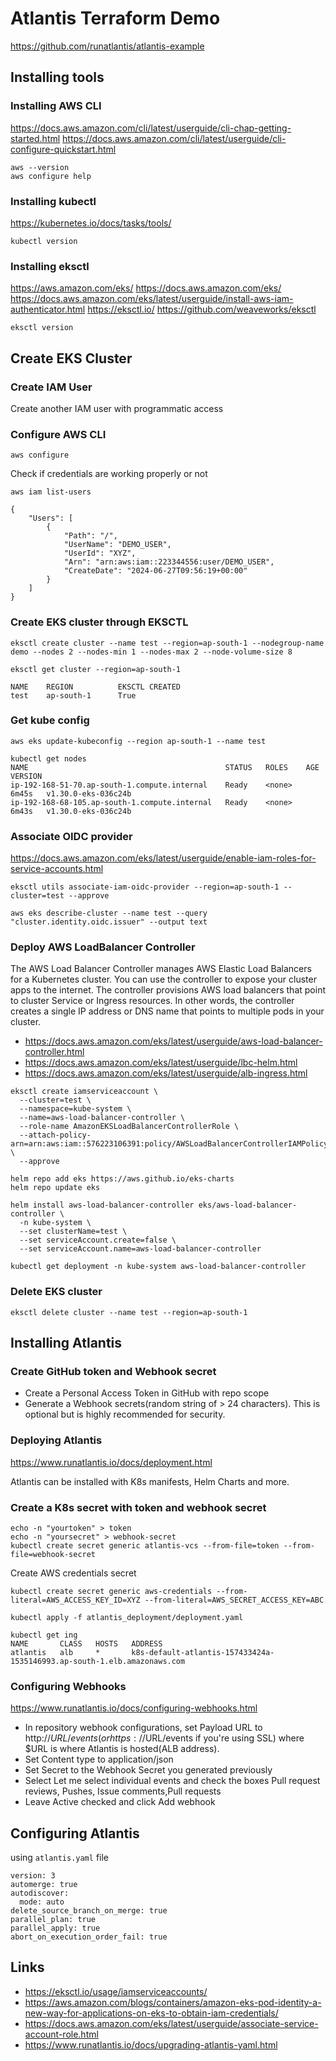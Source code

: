# Atlantis Terraform Demo
https://github.com/runatlantis/atlantis-example

## Installing tools

### Installing AWS CLI
https://docs.aws.amazon.com/cli/latest/userguide/cli-chap-getting-started.html
https://docs.aws.amazon.com/cli/latest/userguide/cli-configure-quickstart.html
```
aws --version
aws configure help
```

### Installing kubectl
https://kubernetes.io/docs/tasks/tools/
```
kubectl version
```

### Installing eksctl
https://aws.amazon.com/eks/
https://docs.aws.amazon.com/eks/
https://docs.aws.amazon.com/eks/latest/userguide/install-aws-iam-authenticator.html
https://eksctl.io/
https://github.com/weaveworks/eksctl
```
eksctl version
```

## Create EKS Cluster

### Create IAM User
Create another IAM user with programmatic access

### Configure AWS CLI
```
aws configure
```
Check if credentials are working properly or not
```
aws iam list-users
```
```
{
    "Users": [
        {
            "Path": "/",
            "UserName": "DEMO_USER",
            "UserId": "XYZ",
            "Arn": "arn:aws:iam::223344556:user/DEMO_USER",
            "CreateDate": "2024-06-27T09:56:19+00:00"
        }
    ]
}
```


### Create EKS cluster through EKSCTL
```
eksctl create cluster --name test --region=ap-south-1 --nodegroup-name demo --nodes 2 --nodes-min 1 --nodes-max 2 --node-volume-size 8 
```
```
eksctl get cluster --region=ap-south-1
```
```
NAME    REGION          EKSCTL CREATED
test    ap-south-1      True
```

### Get kube config
```
aws eks update-kubeconfig --region ap-south-1 --name test 
```
```
kubectl get nodes
NAME                                            STATUS   ROLES    AGE     VERSION
ip-192-168-51-70.ap-south-1.compute.internal    Ready    <none>   6m45s   v1.30.0-eks-036c24b
ip-192-168-68-105.ap-south-1.compute.internal   Ready    <none>   6m43s   v1.30.0-eks-036c24b
```

### Associate OIDC provider
https://docs.aws.amazon.com/eks/latest/userguide/enable-iam-roles-for-service-accounts.html
```
eksctl utils associate-iam-oidc-provider --region=ap-south-1 --cluster=test --approve
```
```
aws eks describe-cluster --name test --query "cluster.identity.oidc.issuer" --output text
```
### Deploy AWS LoadBalancer Controller
The AWS Load Balancer Controller manages AWS Elastic Load Balancers for a Kubernetes cluster. You can use the controller to expose your cluster apps to the internet. The controller provisions AWS load balancers that point to cluster Service or Ingress resources. In other words, the controller creates a single IP address or DNS name that points to multiple pods in your cluster.
- https://docs.aws.amazon.com/eks/latest/userguide/aws-load-balancer-controller.html
- https://docs.aws.amazon.com/eks/latest/userguide/lbc-helm.html
- https://docs.aws.amazon.com/eks/latest/userguide/alb-ingress.html

```
eksctl create iamserviceaccount \
  --cluster=test \
  --namespace=kube-system \
  --name=aws-load-balancer-controller \
  --role-name AmazonEKSLoadBalancerControllerRole \
  --attach-policy-arn=arn:aws:iam::576223106391:policy/AWSLoadBalancerControllerIAMPolicy \
  --approve
```
```
helm repo add eks https://aws.github.io/eks-charts
helm repo update eks
```
```
helm install aws-load-balancer-controller eks/aws-load-balancer-controller \
  -n kube-system \
  --set clusterName=test \
  --set serviceAccount.create=false \
  --set serviceAccount.name=aws-load-balancer-controller 
```
```
kubectl get deployment -n kube-system aws-load-balancer-controller
```

### Delete EKS cluster
```
eksctl delete cluster --name test --region=ap-south-1
```

## Installing Atlantis

### Create GitHub token and Webhook secret
- Create a Personal Access Token in GitHub with repo scope
- Generate a Webhook secrets(random string of > 24 characters). This is optional but is highly recommended for security.

### Deploying Atlantis
https://www.runatlantis.io/docs/deployment.html

Atlantis can be installed with K8s manifests, Helm Charts and more.

### Create a K8s secret with token and webhook secret
```
echo -n "yourtoken" > token
echo -n "yoursecret" > webhook-secret
kubectl create secret generic atlantis-vcs --from-file=token --from-file=webhook-secret
```
Create AWS credentials secret
```
kubectl create secret generic aws-credentials --from-literal=AWS_ACCESS_KEY_ID=XYZ --from-literal=AWS_SECRET_ACCESS_KEY=ABC 
```
```
kubectl apply -f atlantis_deployment/deployment.yaml
```
```
kubectl get ing
NAME       CLASS   HOSTS   ADDRESS                                                                     
atlantis   alb     *       k8s-default-atlantis-157433424a-1535146993.ap-south-1.elb.amazonaws.com                                                              
```
### Configuring Webhooks
https://www.runatlantis.io/docs/configuring-webhooks.html

- In repository webhook configurations, set Payload URL to http://$URL/events (or https://$URL/events if you're using SSL) where $URL is where Atlantis is hosted(ALB address). 
- Set Content type to application/json
- Set Secret to the Webhook Secret you generated previously
- Select Let me select individual events and check the boxes Pull request reviews, Pushes, Issue comments,Pull requests
- Leave Active checked and click Add webhook

## Configuring Atlantis
using  `atlantis.yaml` file
```
version: 3
automerge: true
autodiscover:
  mode: auto
delete_source_branch_on_merge: true
parallel_plan: true
parallel_apply: true
abort_on_execution_order_fail: true
```
## Links
- https://eksctl.io/usage/iamserviceaccounts/
- https://aws.amazon.com/blogs/containers/amazon-eks-pod-identity-a-new-way-for-applications-on-eks-to-obtain-iam-credentials/
- https://docs.aws.amazon.com/eks/latest/userguide/associate-service-account-role.html
- https://www.runatlantis.io/docs/upgrading-atlantis-yaml.html
